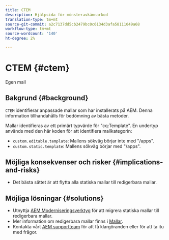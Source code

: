 ```yaml
---
title: CTEM
description: Hjälpsida för mönsteravkännarkod
translation-type: tm+mt
source-git-commit: a2c7137dd5cb2479bc0c6134d3afa58111049a68
workflow-type: tm+mt
source-wordcount: '140'
ht-degree: 2%

---
```



# CTEM {#ctem}

Egen mall

## Bakgrund {#background}

`CTEM` identifierar anpassade mallar som har installerats på AEM. Denna information tillhandahålls för bedömning av bästa metoder.

Mallar identifieras av ett primärt typvärde för &quot;cq:Template&quot;. En undertyp används med den här koden för att identifiera mallkategorin:

* `custom.editable.template`: Mallens sökväg börjar inte med &quot;/apps&quot;.
* `custom.static.template`: Mallens sökväg börjar med &quot;/apps&quot;.

## Möjliga konsekvenser och risker {#implications-and-risks}

* Det bästa sättet är att flytta alla statiska mallar till redigerbara mallar.

## Möjliga lösningar {#solutions}

* Utnyttja [AEM Moderniseringsverktyg](https://opensource.adobe.com/aem-modernize-tools/) för att migrera statiska mallar till redigerbara mallar.
* Mer information om redigerbara mallar finns i [Mallar](https://experienceleague.adobe.com/docs/experience-manager-65/developing/platform/templates/templates.html).
* Kontakta vårt [AEM supportteam](https://helpx.adobe.com/enterprise/using/support-for-experience-cloud.html) för att få klargöranden eller för att ta itu med frågor.
